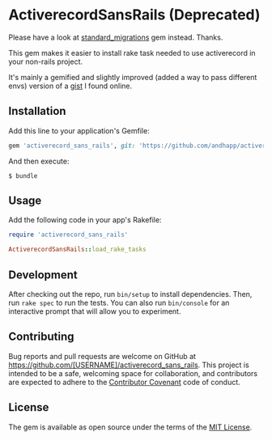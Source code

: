 # ActiverecordSansRails (Deprecated)

Please have a look at [standard_migrations](https://github.com/thuss/standalone-migrations) gem instead. Thanks.

This gem makes it easier to install rake task needed to use activerecord in your non-rails project.

It's mainly a gemified and slightly improved (added a way to pass different envs) version of a
[gist](https://gist.github.com/schickling/6762581) I found online.

## Installation

Add this line to your application's Gemfile:

```ruby
gem 'activerecord_sans_rails', git: 'https://github.com/andhapp/activerecord_sans_rails.git'
```

And then execute:

    $ bundle

## Usage

Add the following code in your app's Rakefile:

```ruby
require 'activerecord_sans_rails'

ActiverecordSansRails::load_rake_tasks
```

## Development

After checking out the repo, run `bin/setup` to install dependencies. Then, run `rake spec` to run the tests. You can also run `bin/console` for an interactive prompt that will allow you to experiment.

## Contributing

Bug reports and pull requests are welcome on GitHub at https://github.com/[USERNAME]/activerecord_sans_rails. This project is intended to be a safe, welcoming space for collaboration, and contributors are expected to adhere to the [Contributor Covenant](http://contributor-covenant.org) code of conduct.

## License

The gem is available as open source under the terms of the [MIT License](http://opensource.org/licenses/MIT).

